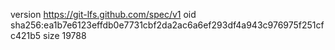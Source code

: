 version https://git-lfs.github.com/spec/v1
oid sha256:ea1b7e6123effdb0e7731cbf2da2ac6a6ef293df4a943c976975f251cfc421b5
size 19788
